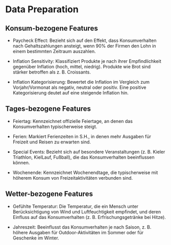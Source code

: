 # Data Preparation
## Konsum-bezogene Features
- Paycheck Effect: Bezieht sich auf den Effekt, dass Konsumverhalten nach Gehaltszahlungen ansteigt, wenn 90% der Firmen den Lohn in einem bestimmten Zeitraum auszahlen.

- Inflation Sensitivity: Klassifiziert Produkte je nach ihrer Empfindlichkeit gegenüber Inflation (hoch, mittel, niedrig). Produkte wie Brot sind stärker betroffen als z. B. Croissants.

- Inflation Kategorisierung: Bewertet die Inflation im Vergleich zum Vorjahr/Vormonat als negativ, neutral oder positiv. Eine positive Kategorisierung deutet auf eine steigende Inflation hin.

## Tages-bezogene Features
- Feiertag: Kennzeichnet offizielle Feiertage, an denen das Konsumverhalten typischerweise steigt.

- Ferien: Markiert Ferienzeiten in S.H., in denen mehr Ausgaben für Freizeit und Reisen zu erwarten sind.

- Special Events: Bezieht sich auf besondere Veranstaltungen (z. B. Kieler Triathlon, KielLauf, Fußball), die das Konsumverhalten beeinflussen können.

- Wochenende: Kennzeichnet Wochenendtage, die typischerweise mit höherem Konsum von Freizeitaktivitäten verbunden sind.

## Wetter-bezogene Features
- Gefühlte Temperatur: Die Temperatur, die ein Mensch unter Berücksichtigung von Wind und Luftfeuchtigkeit empfindet, und deren Einfluss auf das Konsumverhalten (z. B. Erfrischungsgetränke bei Hitze).

- Jahreszeit: Beeinflusst das Konsumverhalten je nach Saison, z. B. höhere Ausgaben für Outdoor-Aktivitäten im Sommer oder für Geschenke im Winter.